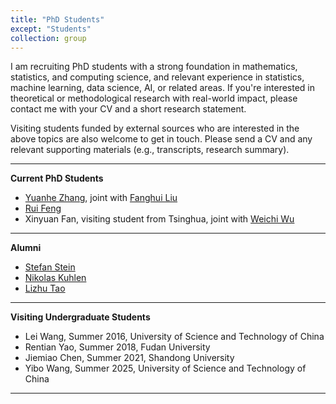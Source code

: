 ```yaml
---
title: "PhD Students"
except: "Students"
collection: group
---
```


I am recruiting PhD students with a strong foundation in mathematics, statistics, and computing science, and relevant experience in statistics, machine learning, data science, AI, or related areas. If you're interested in theoretical or methodological research with real-world impact, please contact me with your CV and a short research statement.

Visiting students funded by external sources who are interested in the above topics are also welcome to get in touch. Please send a CV and any relevant supporting materials (e.g., transcripts, research summary).

---

**Current PhD Students**

- [Yuanhe Zhang](https://warwick.ac.uk/fac/sci/statistics/staff/research_students/yuanhezhang), joint with [Fanghui Liu](https://www.lfhsgre.org)
- [Rui Feng](https://warwick.ac.uk/fac/sci/statistics/staff/research_students/rfeng)
- Xinyuan Fan, visiting student from Tsinghua, joint with [Weichi Wu](http://www.stat.tsinghua.edu.cn/teachers/weichiwu/)

---

**Alumni**

- [Stefan Stein](https://warwick.ac.uk/fac/sci/statistics/staff/research_students/stein)
- [Nikolas Kuhlen](https://nkuhlen.github.io)
- [Lizhu Tao](http://www2.warwick.ac.uk/fac/sci/statistics/staff/research_students/tao)

---

**Visiting Undergraduate Students**

- Lei Wang, Summer 2016, University of Science and Technology of China
- Rentian Yao, Summer 2018, Fudan University
- Jiemiao Chen, Summer 2021, Shandong University
- Yibo Wang, Summer 2025, University of Science and Technology of China

---

